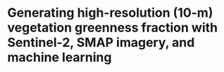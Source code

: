 # Generating high-resolution (10-m) vegetation greenness fraction with Sentinel-2, SMAP imagery, and machine learning
